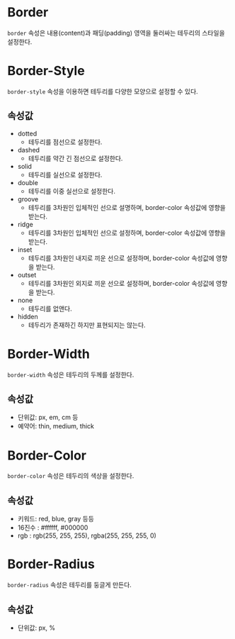 # Border
``border`` 속성은 내용(content)과 패딩(padding) 영역을 둘러싸는 테두리의 스타일을 설정한다.

# Border-Style
``border-style`` 속성을 이용하면 테두리를 다양한 모양으로 설정할 수 있다.

## 속성값
+ dotted
  + 테두리를 점선으로 설정한다.
+ dashed
  + 테두리를 약간 긴 점선으로 설정한다.
+ solid
  + 테두리를 실선으로 설정한다.
+ double
  + 테두리를 이중 실선으로 설정한다.
+ groove
  + 테두리를 3차원인 입체적인 선으로 설명하며, border-color 속성값에 영향을 받는다.
+ ridge
  + 테두리를 3차원인 입체적인 선으로 설정하며, border-color 속성값에 영향을 받는다.
+ inset
  + 테두리를 3차원인 내지로 끼운 선으로 설정하며, border-color 속성값에 영향을 받는다.
+ outset
  + 테두리를 3차원인 외지로 끼운 선으로 설정하며, border-color 속성값에 영향을 받는다.
+ none
  + 테두리를 없앤다.
+ hidden
  + 테두리가 존재하긴 하지만 표현되지는 않는다.
 
# Border-Width
``border-width`` 속성은 테두리의 두께를 설정한다.

## 속성값
+ 단위값: px, em, cm 등
+ 예약어: thin, medium, thick

# Border-Color
``border-color`` 속성은 테두리의 색상을 설정한다.

## 속성값
+ 키워드: red, blue, gray 등등
+ 16진수 : #ffffff, #000000
+ rgb : rgb(255, 255, 255), rgba(255, 255, 255, 0)

# Border-Radius
``border-radius`` 속성은 테두리를 둥글게 만든다.

## 속성값
+ 단위값: px, %
